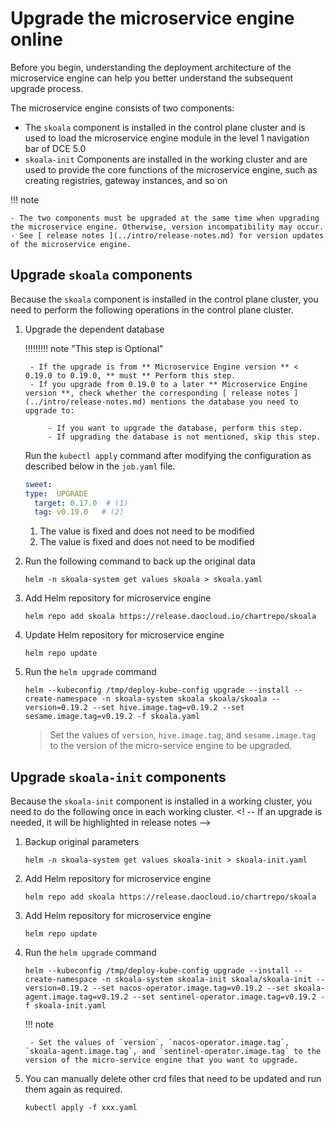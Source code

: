 # Upgrade the microservice engine online

Before you begin, understanding the deployment architecture of the microservice engine can help you better understand the subsequent upgrade process.

The microservice engine consists of two components:

- The `skoala` component is installed in the control plane cluster and is used to load the microservice engine module in the level 1 navigation bar of DCE 5.0
-  `skoala-init` Components are installed in the working cluster and are used to provide the core functions of the microservice engine, such as creating registries, gateway instances, and so on

!!! note

    - The two components must be upgraded at the same time when upgrading the microservice engine. Otherwise, version incompatibility may occur.
    - See [ release notes ](../intro/release-notes.md) for version updates of the microservice engine.

## Upgrade `skoala` components

Because the `skoala` component is installed in the control plane cluster, you need to perform the following operations in the control plane cluster.

1. Upgrade the dependent database

    !!!!!!!!! note "This step is Optional"

        - If the upgrade is from ** Microservice Engine version ** < 0.19.0 to 0.19.0, ** must ** Perform this step.
        - If you upgrade from 0.19.0 to a later ** Microservice Engine version **, check whether the corresponding [ release notes ](../intro/release-notes.md) mentions the database you need to upgrade to:
            
            - If you want to upgrade the database, perform this step.
            - If upgrading the database is not mentioned, skip this step.

    Run the `kubectl apply` command after modifying the configuration as described below in the `job.yaml` file.

    ```yaml
    sweet:
    type:  UPGRADE
      target: 0.17.0  # (1) 
      tag: v0.19.0   # (2) 
    ```

    1. The value is fixed and does not need to be modified
    2. The value is fixed and does not need to be modified

2. Run the following command to back up the original data

    ```
    helm -n skoala-system get values skoala > skoala.yaml
    ```

3. Add Helm repository for microservice engine

	  ```
    helm repo add skoala https://release.daocloud.io/chartrepo/skoala
    ```

4. Update Helm repository for microservice engine

    ```
    helm repo update
    ```

5. Run the `helm upgrade` command

    ```
    helm --kubeconfig /tmp/deploy-kube-config upgrade --install --create-namespace -n skoala-system skoala skoala/skoala --version=0.19.2 --set hive.image.tag=v0.19.2 --set sesame.image.tag=v0.19.2 -f skoala.yaml
    ```

    > Set the values of `version`, `hive.image.tag`, and `sesame.image.tag` to the version of the micro-service engine to be upgraded.

## Upgrade `skoala-init` components

Because the `skoala-init` component is installed in a working cluster, you need to do the following once in each working cluster.
<! -- If an upgrade is needed, it will be highlighted in release notes -->

1. Backup original parameters

    ```
    helm -n skoala-system get values skoala-init > skoala-init.yaml
    ```

2. Add Helm repository for microservice engine

    ```
    helm repo add skoala https://release.daocloud.io/chartrepo/skoala
    ```

3. Add Helm repository for microservice engine

    ```
    helm repo update
    ```

4. Run the `helm upgrade` command

    ```
    helm --kubeconfig /tmp/deploy-kube-config upgrade --install --create-namespace -n skoala-system skoala-init skoala/skoala-init --version=0.19.2 --set nacos-operator.image.tag=v0.19.2 --set skoala-agent.image.tag=v0.19.2 --set sentinel-operator.image.tag=v0.19.2 -f skoala-init.yaml
    ```
  
    !!! note

        - Set the values of `version`, `nacos-operator.image.tag`, `skoala-agent.image.tag`, and `sentinel-operator.image.tag` to the version of the micro-service engine that you want to upgrade.

5. You can manually delete other crd files that need to be updated and run them again as required.

    ```
    kubectl apply -f xxx.yaml
    ```
